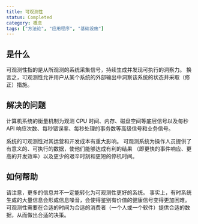 ```yaml
---
title: 可观测性
status: Completed
category: 概念
tags: ["方法论", "应用程序", "基础设施"]
---
```


## 是什么

可观测性指的是从所观测的系统采集信号，持续生成并发现可执行的洞察力。
换言之，可观测性允许用户从某个系统的外部输出中洞察该系统的状态并采取（修正）措施。

## 解决的问题

计算机系统的衡量机制为观测 CPU 时间、内存、磁盘空间等底层信号以及每秒
API 响应次数、每秒错误率、每秒处理的事务数等高级信号和业务信号。

系统的可观测性对其运营和开发成本有重大影响。
可观测系统为操作人员提供了有意义的、可执行的数据，使他们能够达成有利的结果
（即更快的事件响应、更高的开发效率）以及更少的艰辛时刻和更短的停机时间。

## 如何帮助

请注意，更多的信息并不一定能转化为可观测性更好的系统。
事实上，有时系统生成的大量信息会形成信息噪音，会使得鉴别有价值的健康信号变得更加困难。
可观测性需要在合适的时间为合适的消费者（一个人或一个软件）提供合适的数据，从而做出合适的决策。

